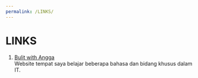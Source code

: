 ```yaml
---
permalink: /LINKS/
---
```

# LINKS
1. [Bulit with Angga](https://buildwithangga.com) <br>
Website tempat saya belajar beberapa bahasa dan bidang khusus dalam IT.
